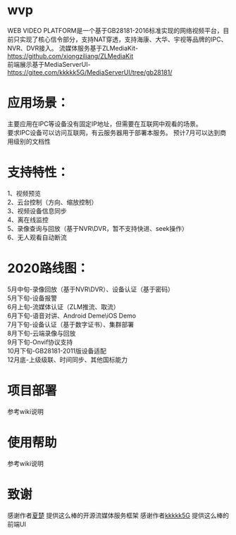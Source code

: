 # wvp
WEB VIDEO PLATFORM是一个基于GB28181-2016标准实现的网络视频平台，目前只实现了核心信令部分，支持NAT穿透，支持海康、大华、宇视等品牌的IPC、NVR、DVR接入。
流媒体服务基于ZLMediaKit-https://github.com/xiongziliang/ZLMediaKit  
前端展示基于MediaServerUI-https://gitee.com/kkkkk5G/MediaServerUI/tree/gb28181/

# 应用场景：
主要应用在IPC等设备没有固定IP地址，但需要在互联网中观看的场景。  
要求IPC设备可以访问互联网，有云服务器用于部署本服务。
预计7月可以达到商用级别的文档性

# 支持特性：
1、视频预览  
2、云台控制（方向、缩放控制）  
3、视频设备信息同步  
4、离在线监控  
5、录像查询与回放（基于NVR\DVR，暂不支持快进、seek操作）  
6、无人观看自动断流

# 2020路线图：
5月中旬-录像回放（基于NVR\DVR）、设备认证（基于密码）  
5月下旬-设备报警  
6月上旬-流媒体认证（ZLM推流、取流）  
6月下旬-语音对讲、Android Deme\iOS Demo  
7月下旬-设备认证（基于数字证书）、集群部署  
8月下旬-云端录像与回放  
9月下旬-Onvif协议支持  
10月下旬-GB28181-2011版设备适配  
12月底-上级级联、时间同步、其他国标能力  

# 项目部署
参考wiki说明

# 使用帮助
参考wiki说明

# 致谢
感谢作者[夏楚](https://github.com/xiongziliang) 提供这么棒的开源流媒体服务框架
感谢作者[kkkkk5G](https://gitee.com/kkkkk5G) 提供这么棒的前端UI
